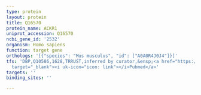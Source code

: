 ```yaml
---
type: protein
layout: protein
title: Q16570
protein_name: ACKR1
uniprot_accession: Q16570
ncbi_gene_id: '2532'
organism: Homo sapiens
function: target gene
orthologs: '[{"species": "Mus musculus", "id": ["A0A0R4J0J4"]}]'
tfs: 'DBP,Q10586,1628,TRRUST,inferred by curator,&ensp;<a href="https://www.ncbi.nlm.nih.gov/pubmed/?term=22122911%5Buid%5D+OR+29087512%5Buid%5D"
  target="_blank"><i uk-icon="icon: link"></i>Pubmed</a>'
targets: ''
binding_sites: ''

---
```

